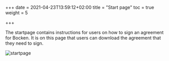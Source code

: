 +++
date = 2021-04-23T13:59:12+02:00
title = "Start page"
toc = true
weight = 5

+++

The startpage contains instructions for users on how to sign an agreement for Bocken. 
It is on this page that users can download the agreement that they need to sign.

![startpage](/images/bocken_journal_system/startpage.png)